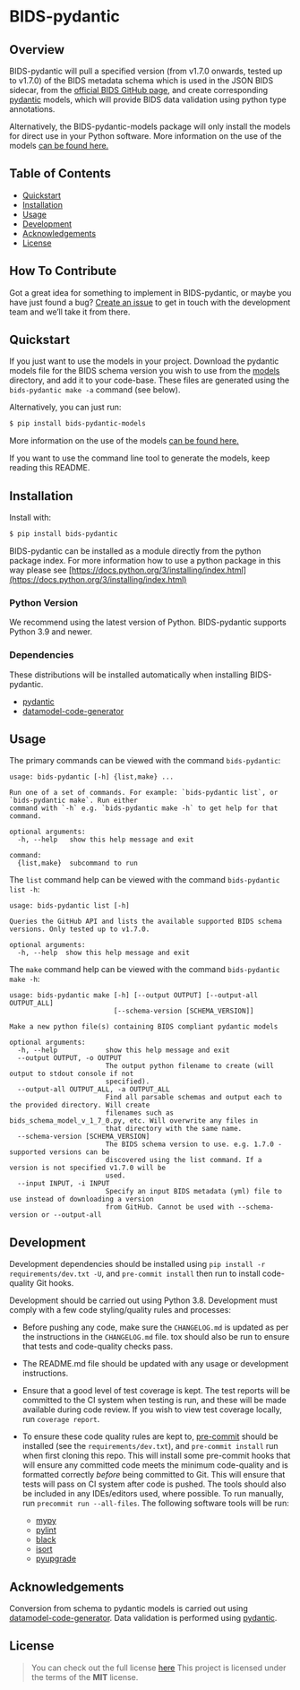 # BIDS-pydantic

## Overview

BIDS-pydantic will pull a specified version (from v1.7.0 onwards, tested up to v1.7.0)
of the BIDS metadata schema which is used in the JSON BIDS sidecar, from the
[official BIDS GitHub page](https://github.com/bids-standard/bids-specification/),
and create corresponding [pydantic](https://pydantic-docs.helpmanual.io/) models, which
will provide BIDS data validation using python type annotations.

Alternatively, the BIDS-pydantic-models package will only install the models for direct
use in your Python software.
More information on the use of the models [can be found here.](./models/README.md)

## Table of Contents

- [Quickstart](#quickstart)
- [Installation](#installation)
- [Usage](#usage)
- [Development](#development)
- [Acknowledgements](#acknowledgements)
- [License](#license)

## How To Contribute

Got a great idea for something to implement in BIDS-pydantic, or maybe you have just
found a bug?
[Create an issue](https://github.com/gold-standard-phantoms/bids-pydantic/issues)
to get in touch with the development team and we’ll take it from there.

## Quickstart

If you just want to use the models in your project. Download the pydantic models file
for the BIDS schema version you wish to use from the [models](models) directory, and
add it to your code-base. These files are generated using the `bids-pydantic make -a`
command (see below).

Alternatively, you can just run:

```sh
$ pip install bids-pydantic-models
```

More information on the use of the models [can be found here.](./models/README.md)

If you want to use the command line tool to generate the models, keep reading this README.

## Installation

Install with:

```sh
$ pip install bids-pydantic
```

BIDS-pydantic can be installed as a module directly from the python package index.
For more information how to use a python package in this
way please see [https://docs.python.org/3/installing/index.html](https://docs.python.org/3/installing/index.html)

### Python Version

We recommend using the latest version of Python. BIDS-pydantic supports Python 3.9 and newer.

### Dependencies

These distributions will be installed automatically when installing BIDS-pydantic.

- [pydantic](https://pydantic-docs.helpmanual.io/)
- [datamodel-code-generator](https://github.com/koxudaxi/datamodel-code-generator)

## Usage

The primary commands can be viewed with the command `bids-pydantic`:

```
usage: bids-pydantic [-h] {list,make} ...

Run one of a set of commands. For example: `bids-pydantic list`, or `bids-pydantic make`. Run either
command with `-h` e.g. `bids-pydantic make -h` to get help for that command.

optional arguments:
  -h, --help   show this help message and exit

command:
  {list,make}  subcommand to run
```

The `list` command help can be viewed with the command `bids-pydantic list -h`:

```
usage: bids-pydantic list [-h]

Queries the GitHub API and lists the available supported BIDS schema versions. Only tested up to v1.7.0.

optional arguments:
  -h, --help  show this help message and exit
```

The `make` command help can be viewed with the command `bids-pydantic make -h`:

```
usage: bids-pydantic make [-h] [--output OUTPUT] [--output-all OUTPUT_ALL]
                          [--schema-version [SCHEMA_VERSION]]

Make a new python file(s) containing BIDS compliant pydantic models

optional arguments:
  -h, --help            show this help message and exit
  --output OUTPUT, -o OUTPUT
                        The output python filename to create (will output to stdout console if not
                        specified).
  --output-all OUTPUT_ALL, -a OUTPUT_ALL
                        Find all parsable schemas and output each to the provided directory. Will create
                        filenames such as bids_schema_model_v_1_7_0.py, etc. Will overwrite any files in
                        that directory with the same name.
  --schema-version [SCHEMA_VERSION]
                        The BIDS schema version to use. e.g. 1.7.0 - supported versions can be
                        discovered using the list command. If a version is not specified v1.7.0 will be
                        used.
  --input INPUT, -i INPUT
                        Specify an input BIDS metadata (yml) file to use instead of downloading a version
                        from GitHub. Cannot be used with --schema-version or --output-all
```

## Development

Development dependencies should be installed using `pip install -r requirements/dev.txt -U`, and `pre-commit install` then run to install code-quality Git hooks.

Development should be carried out using Python 3.8. Development must comply with a few code styling/quality rules and processes:

- Before pushing any code, make sure the `CHANGELOG.md` is updated as per the instructions in the `CHANGELOG.md` file. tox should also be run to ensure that tests and code-quality checks pass.
- The README.md file should be updated with any usage or development instructions.
- Ensure that a good level of test coverage is kept. The test reports will be committed to the CI system when testing is run, and these will be made available during code review. If you wish to view test coverage locally, run `coverage report`.
- To ensure these code quality rules are kept to, [pre-commit](https://pre-commit.com/) should be installed (see the `requirements/dev.txt`), and `pre-commit install` run when first cloning this repo. This will install some pre-commit hooks that will ensure any committed code meets the minimum code-quality and is formatted correctly _before_ being committed to Git. This will ensure that tests will pass on CI system after code is pushed. The tools should also be included in any IDEs/editors used, where possible. To run manually, run `precommit run --all-files`. The following software tools will be run:

  - [mypy](https://github.com/python/mypy)
  - [pylint](https://pylint.org/)
  - [black](https://black.readthedocs.io/en/stable/)
  - [isort](https://isort.readthedocs.io/en/latest/)
  - [pyupgrade](https://github.com/asottile/pyupgrade)

## Acknowledgements

Conversion from schema to pydantic models is carried out using [datamodel-code-generator](https://github.com/koxudaxi/datamodel-code-generator).
Data validation is performed using [pydantic](https://pydantic-docs.helpmanual.io/).

## License

> You can check out the full license [here](LICENSE)
> This project is licensed under the terms of the **MIT** license.
